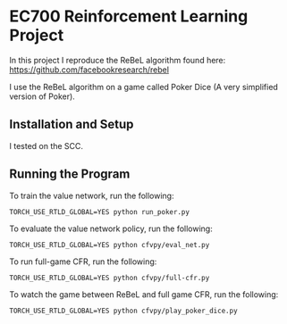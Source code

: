 # EC700 Reinforcement Learning Project

In this project I reproduce the ReBeL algorithm found here: https://github.com/facebookresearch/rebel

I use the ReBeL algorithm on a game called Poker Dice (A very simplified version of Poker).

## Installation and Setup

I tested on the SCC.

## Running the Program

To train the value network, run the following:

```
TORCH_USE_RTLD_GLOBAL=YES python run_poker.py
```

To evaluate the value network policy, run the following:

```
TORCH_USE_RTLD_GLOBAL=YES python cfvpy/eval_net.py 
```

To run full-game CFR, run the following:

```
TORCH_USE_RTLD_GLOBAL=YES python cfvpy/full-cfr.py
```

To watch the game between ReBeL and full game CFR, run the following:
```
TORCH_USE_RTLD_GLOBAL=YES python cfvpy/play_poker_dice.py
```
